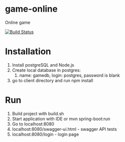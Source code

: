 # game-online
Online game 

[![Build Status](https://travis-ci.com/lukago/game-online.svg?token=tsv9JMKpCY8piyBJajzn&branch=develop)](https://travis-ci.com/lukago/game-online)

# Installation 
1. Install postgreSQL and Node.js
2. Create local database in postgres:
    1. name: gamedb, login: postgres, password is blank   
3. go to client directory and run npm install

# Run
1. Build project with build.sh
2. Start application with IDE or mvn spring-boot:run
3. Go to localhost:8080
4. localhost:8080/swagger-ui.html - swagger API tests
5. localhost:8080/login - login page
 